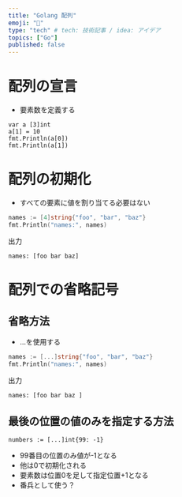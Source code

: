 ```yaml
---
title: "Golang 配列"
emoji: "📘"
type: "tech" # tech: 技術記事 / idea: アイデア
topics: ["Go"]
published: false
---
```


# 配列の宣言
- 要素数を定義する
```
var a [3]int
a[1] = 10
fmt.Println(a[0])
fmt.Println(a[1])
```

# 配列の初期化
- すべての要素に値を割り当てる必要はない
```go
names := [4]string{"foo", "bar", "baz"}
fmt.Println("names:", names)
```
出力
```
names: [foo bar baz]
```

# 配列での省略記号
## 省略方法
- ...を使用する
```go
names := [...]string{"foo", "bar", "baz"}
fmt.Println("names:", names)
```
出力
```
names: [foo bar baz ]
```

## 最後の位置の値のみを指定する方法
```
numbers := [...]int{99: -1}
```
- 99番目の位置のみ値が-1となる
- 他は0で初期化される
- 要素数は位置0を足して指定位置+1となる
- 番兵として使う？
